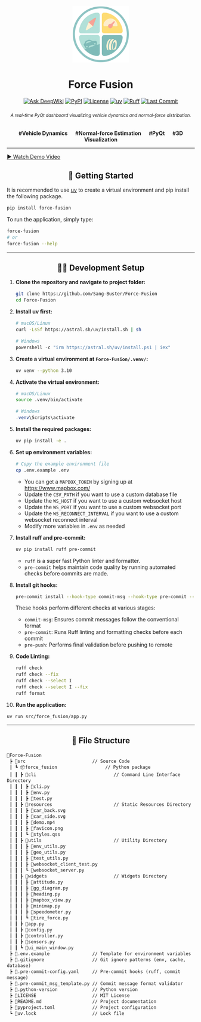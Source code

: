 <div align="center">
   <a href="https://github.com/Sang-Buster/Force-Fusion">
      <img src="https://raw.githubusercontent.com/Sang-Buster/Force-Fusion/refs/heads/main/src/force_fusion/resources/favicon.png" width=30% alt="logo">
   </a>
   <h1>Force Fusion</h1>
   <a href="https://deepwiki.com/Sang-Buster/Force-Fusion"><img src="https://deepwiki.com/badge.svg" alt="Ask DeepWiki"></a>
   <a href="https://pypi.org/project/force-fusion/"><img src="https://img.shields.io/pypi/v/force-fusion" alt="PyPI"></a>
   <a href="https://github.com/Sang-Buster/Force-Fusion/blob/main/LICENSE"><img src="https://img.shields.io/github/license/Sang-Buster/Force-Fusion" alt="License"></a>
   <a href="https://github.com/astral-sh/uv"><img src="https://img.shields.io/endpoint?url=https://raw.githubusercontent.com/astral-sh/uv/main/assets/badge/v0.json" alt="uv"></a>
   <a href="https://github.com/astral-sh/ruff"><img src="https://img.shields.io/endpoint?url=https://raw.githubusercontent.com/astral-sh/ruff/main/assets/badge/v2.json" alt="Ruff"></a>
   <a href="https://github.com/Sang-Buster/Force-Fusion/commits/main"><img src="https://img.shields.io/github/last-commit/Sang-Buster/Force-Fusion" alt="Last Commit"></a>
   <h6><small>A real-time PyQt dashboard visualizing vehicle dynamics and normal-force distribution.</small></h6>
   <p><b>#Vehicle Dynamics &emsp; #Normal-force Estimation &emsp; #PyQt &emsp; #3D Visualization</b></p>
</div>

---

[▶️ Watch Demo Video](https://github.com/user-attachments/assets/6da15919-4409-4f2f-801d-bb6dbe1a3da1)

<div align="center">
  <h2>🚀 Getting Started</h2>
</div>

It is recommended to use [uv](https://docs.astral.sh/uv/getting-started/installation/) to create a virtual environment and pip install the following package.

```bash
pip install force-fusion
```

To run the application, simply type:

```bash
force-fusion
# or
force-fusion --help
```

---

<div align="center">
  <h2>👨‍💻 Development Setup</h2>
</div>

1. **Clone the repository and navigate to project folder:**
   ```bash
   git clone https://github.com/Sang-Buster/Force-Fusion
   cd Force-Fusion
   ```

2. **Install uv first:**
   ```bash
   # macOS/Linux
   curl -LsSf https://astral.sh/uv/install.sh | sh
   ```

   ```powershell
   # Windows
   powershell -c "irm https://astral.sh/uv/install.ps1 | iex"
   ```

3. **Create a virtual environment at `Force-Fusion/.venv/`:**
   ```bash
   uv venv --python 3.10
   ```

4. **Activate the virtual environment:**
   ```bash
   # macOS/Linux
   source .venv/bin/activate
   ```

   ```powershell
   # Windows
   .venv\Scripts\activate
   ```

5. **Install the required packages:**
   ```bash
   uv pip install -e .
   ```

6. **Set up environment variables:**
   ```bash
   # Copy the example environment file
   cp .env.example .env
   ```
   - You can get a `MAPBOX_TOKEN` by signing up at https://www.mapbox.com/
   - Update the `CSV_PATH` if you want to use a custom database file
   - Update the `WS_HOST` if you want to use a custom websocket host
   - Update the `WS_PORT` if you want to use a custom websocket port
   - Update the `WS_RECONNECT_INTERVAL` if you want to use a custom websocket reconnect interval
   - Modify more variables in `.env` as needed

7. **Install ruff and pre-commit:**
   ```bash
   uv pip install ruff pre-commit
   ```
   - `ruff` is a super fast Python linter and formatter.
   - `pre-commit` helps maintain code quality by running automated checks before commits are made.

8. **Install git hooks:**
   ```bash
   pre-commit install --hook-type commit-msg --hook-type pre-commit --hook-type pre-push
   ```

   These hooks perform different checks at various stages:
   - `commit-msg`: Ensures commit messages follow the conventional format
   - `pre-commit`: Runs Ruff linting and formatting checks before each commit
   - `pre-push`: Performs final validation before pushing to remote
  
9. **Code Linting:**
   ```bash
   ruff check
   ruff check --fix
   ruff check --select I
   ruff check --select I --fix
   ruff format
   ```

10. **Run the application:**
   ```bash
   uv run src/force_fusion/app.py
   ```

---

<div align="center">
  <h2>📝 File Structure</h2>
</div>

```text
📂Force-Fusion
 ┣ 📂src                         // Source Code
 ┃ ┗ 📦force_fusion                  // Python package
 ┃ ┃ ┣ 📂cli                             // Command Line Interface Directory
 ┃ ┃ ┃ ┣ 📄cli.py
 ┃ ┃ ┃ ┣ 📄env.py
 ┃ ┃ ┃ ┣ 📄test.py
 ┃ ┃ ┣ 📂resources                       // Static Resources Directory
 ┃ ┃ ┃ ┣ 📄car_back.svg
 ┃ ┃ ┃ ┣ 📄car_side.svg
 ┃ ┃ ┃ ┣ 📄demo.mp4
 ┃ ┃ ┃ ┣ 📄favicon.png
 ┃ ┃ ┃ ┗ 📄styles.qss
 ┃ ┃ ┣ 📂utils                           // Utility Directory
 ┃ ┃ ┃ ┣ 📄env_utils.py
 ┃ ┃ ┃ ┣ 📄geo_utils.py
 ┃ ┃ ┃ ┣ 📄test_utils.py
 ┃ ┃ ┃ ┣ 📄websocket_client_test.py
 ┃ ┃ ┃ ┗ 📄websocket_server.py
 ┃ ┃ ┣ 📂widgets                         // Widgets Directory  
 ┃ ┃ ┃ ┣ 📄attitude.py
 ┃ ┃ ┃ ┣ 📄gg_diagram.py
 ┃ ┃ ┃ ┣ 📄heading.py
 ┃ ┃ ┃ ┣ 📄mapbox_view.py
 ┃ ┃ ┃ ┣ 📄minimap.py
 ┃ ┃ ┃ ┣ 📄speedometer.py
 ┃ ┃ ┃ ┗ 📄tire_force.py
 ┃ ┃ ┣ 📄app.py
 ┃ ┃ ┣ 📄config.py
 ┃ ┃ ┣ 📄controller.py
 ┃ ┃ ┣ 📄sensors.py
 ┃ ┃ ┗ 📄ui_main_window.py
 ┣ 📄.env.example                // Template for environment variables
 ┣ 📄.gitignore                  // Git ignore patterns (env, cache, database)
 ┣ 📄.pre-commit-config.yaml     // Pre-commit hooks (ruff, commit message)
 ┣ 📄.pre-commit_msg_template.py // Commit message format validator
 ┣ 📄.python-version             // Python version
 ┣ 📄LICENSE                     // MIT License
 ┣ 📄README.md                   // Project documentation
 ┣ 📄pyproject.toml              // Project configuration
 ┗ 📄uv.lock                     // Lock file
 ```